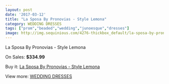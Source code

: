 ```yaml
---
layout: post
date: '2017-03-12'
title: "La Sposa By Pronovias - Style Lemona"
category: WEDDING DRESSES
tags: ["prom","beaded","wedding","junoesque","dresses"]
image: http://img.sequinious.com/4276-thickbox_default/la-sposa-by-pronovias-style-lemona.jpg
---
```

La Sposa By Pronovias - Style Lemona

On Sales: **$334.99**
<a href="https://www.sequinious.com/wedding-dresses/1754-la-sposa-by-pronovias-style-lemona.html"><amp-img layout="responsive" width="600" height="600" src="//img.sequinious.com/4276-thickbox_default/la-sposa-by-pronovias-style-lemona.jpg" alt="La Sposa By Pronovias - Style Lemona 0" /></a>

Buy it: [La Sposa By Pronovias - Style Lemona](https://www.sequinious.com/wedding-dresses/1754-la-sposa-by-pronovias-style-lemona.html "La Sposa By Pronovias - Style Lemona")

View more: [WEDDING DRESSES](https://www.sequinious.com/2-wedding-dresses "WEDDING DRESSES")